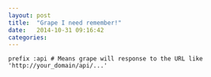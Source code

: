 ```yaml
---
layout: post
title:  "Grape I need remember!"
date:   2014-10-31 09:16:42
categories: 
---
```

    prefix :api # Means grape will response to the URL like 'http://your_domain/api/...'